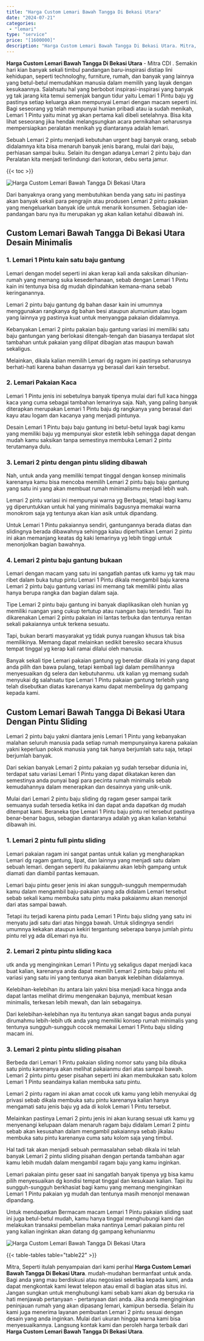 ```yaml
---
title: "Harga Custom Lemari Bawah Tangga Di Bekasi Utara"
date: "2024-07-21"
categories:
 - "lemari"
type: "service"
price: "[1600000]"
description: "Harga Custom Lemari Bawah Tangga Di Bekasi Utara. Mitra, Spereti itulah penyampaian dari kami perihal **Harga Custom Lemari Bawah Tangga Di Bekasi Utara**. m..."
---
```


**Harga Custom Lemari Bawah Tangga Di Bekasi Utara** - Mitra CDI . Semakin hari kian banyak sekali timbul pandangan baru-inspirasi distiap lini kehidupan, seperti technologhy, furniture, rumah, dan banyak yang lainnya yang betul-betul memudahkan manusia dalam memilih yang layak dengan kesukaannya. Salahsatu hal yang berbobot inspirasi-inspirasi yang banyak yg tak jarang kita temui semenjak bangun tidur yaitu Lemari 1 Pintu baju yg pastinya setiap keluarga akan mempunyai Lemari dengan macam seperti ini. Bagi seseorang yg telah mempunyai hunian pribadi atau ia sudah menikah, Lemari 1 Pintu yaitu minat yg akan pertama kali dibeli setelahnya. Bisa kita lihat seseorang jika hendak melangsungkan acara pernikahan seharusnya mempersiapkan peralatan menikah yg diantaranya adalah lemari.

Sebuah Lemari 2 pintu menjadi kebutuhan urgent bagi banyak orang, sebab didalamnya kita bisa menaruh banyak jenis barang, mulai dari baju, perhiasan sampai buku. Selain itu dengan adanya Lemari 2 pintu baju dan Peralatan kita menjadi terlindungi dari kotoran, debu serta jamur.

{{< toc >}}

![Harga Custom Lemari Bawah Tangga Di Bekasi Utara](/images/mebel/lemari-umum-008.jpg)

Dari banyaknya orang yang membutuhkan benda yang satu ini pastinya akan banyak sekali para pengrajin atau produsen Lemari 2 pintu pakaian yang mengeluarkan banyak ide untuk menarik konsumen. Sebagian ide-pandangan baru nya itu merupakan yg akan kalian ketahui dibawah ini.

## Custom Lemari Bawah Tangga Di Bekasi Utara Desain Minimalis

### 1\. Lemari 1 Pintu kain satu baju gantung

Lemari dengan model seperti ini akan kerap kali anda saksikan dihunian-rumah yang memang suka kesederhanaan, sebab dengan Lemari 1 Pintu kain ini tentunya bisa dg mudah dipindahkan kemana-mana sebab keringanannya.

Lemari 2 pintu baju gantung dg bahan dasar kain ini umumnya menggunakan rangkanya dg bahan besi ataupun alumunium atau logam yang lainnya yg pastinya kuat untuk menyangga pakaian didalamnya.

Kebanyakan Lemari 2 pintu pakaian baju gantung variasi ini memiliki satu baju gantungan yang berlokasi ditengah-tengah dan biasanya terdapat slot tambahan untuk pakaian yang dilipat dibagian atas maupun bawah sekaligus.

Melainkan, dikala kalian memilih Lemari dg ragam ini pastinya seharusnya berhati-hati karena bahan dasarnya yg berasal dari kain tersebut.

### 2\. Lemari Pakaian Kaca

Lemari 1 Pintu jenis ini sebetulnya banyak tipenya mulai dari full kaca hingga kaca yang cuma sebagai tambahan lemarinya saja. Nah, yang paling banyak diterapkan merupakan Lemari 1 Pintu baju dg rangkanya yang berasal dari kayu atau logam dan kacanya yang menjadi pintunya.

Desain Lemari 1 Pintu baju baju gantung ini betul-betul layak bagi kamu yang memiliki baju yg mempunyai skor estetik lebih sehingga dapat dengan mudah kamu saksikan tanpa semestinya membuka Lemari 2 pintu terutamanya dulu.

### 3\. Lemari 2 pintu dengan pintu sliding dibawah

Nah, untuk anda yang memiliki tempat tinggal dengan konsep minimalis karenanya kamu bisa mencoba memilih Lemari 2 pintu baju baju gantung yang satu ini yang akan membuat rumah minimalismu menjadi lebih wah.

Lemari 2 pintu variasi ini mempunyai warna yg Berbagai, tetapi bagi kamu yg diperuntukkan untuk hal yang minimalis bagusnya memakai warna monokrom saja yg tentunya akan kian asik untuk dipandang.

Untuk Lemari 1 Pintu pakaiannya sendiri, gantungannya berada diatas dan slidingnya berada dibawahnya sehingga kalau diperhatikan Lemari 2 pintu ini akan memanjang keatas dg kaki lemarinya yg lebih tinggi untuk menonjolkan bagian bawahnya.

### 4\. Lemari 2 pintu baju gantung bukaan

Lemari dengan macam yang satu ini sangatlah pantas utk kamu yg tak mau ribet dalam buka tutup pintu Lemari 1 Pintu dikala mengambil baju karena Lemari 2 pintu baju gantung variasi ini memang tak memiliki pintu alias hanya berupa rangka dan bagian dalam saja.

Tipe Lemari 2 pintu baju gantung ini banyak diaplikasikan oleh hunian yg memiliki ruangan yang cukup tertutup atau ruangan baju tersediri. Tapi itu dikarenakan Lemari 2 pintu pakaian ini lantas terbuka dan tentunya rentan sekali pakaiannya untuk terkena sesuatu.

Tapi, bukan berarti masyarakat yg tidak punya ruangan khusus tak bisa memilikinya. Memang dapat melainkan sedikit beresiko secara khusus tempat tinggal yg kerap kali ramai dilalui oleh manusia.

Banyak sekali tipe Lemari pakaian gantung yg beredar dikala ini yang dapat anda pilih dan bawa pulang, tetapi kembali lagi dalam pemilihannya menyesuaikan dg selera dan kebutuhanmu. utk kalian yg memang sudah menyukai dg salahsatu tipe Lemari 1 Pintu pakaian gantung terlebih yang telah disebutkan diatas karenanya kamu dapat membelinya dg gampang kepada kami.

## Custom Lemari Bawah Tangga Di Bekasi Utara Dengan Pintu Sliding

Lemari 2 pintu baju yakni diantara jenis Lemari 1 Pintu yang kebanyakan malahan seluruh manusia pada setiap rumah mempunyainya karena pakaian yakni keperluan pokok manusia yang tak hanya berjumlah satu saja, tetapi berjumlah banyak.

Dari sekian banyak Lemari 2 pintu pakaian yg sudah tersebar didunia ini, terdapat satu variasi Lemari 1 Pintu yang dapat dikatakan keren dan semestinya anda punyai bagi para pecinta rumah minimalis sebab kemudahannya dalam menerapkan dan desainnya yang unik-unik.

Mulai dari Lemari 2 pintu baju sliding dg ragam geser sampai tarik semuanya sudah tersedia ketika ini dan dapat anda dapatkan dg mudah ditempat kami. Beraneka tipe Lemari 1 Pintu baju pintu rel tersebut pastinya benar-benar bagus, sebagian diantaranya adalah yg akan kalian ketahui dibawah ini.

### 1\. Lemari 2 pintu full pintu sliding

Lemari pakaian ragam ini sangat pantas untuk kalian yg mengharapkan Lemari dg ragam gantung, lipat, dan lainnya yang menjadi satu dalam sebuah lemari. dengan seperti itu pakaianmu akan lebih gampang untuk diamati dan diambil pantas kemauan.

Lemari baju pintu geser jenis ini akan sungguh-sungguh mempermudah kamu dalam mengambil baju-pakaian yang ada didalam Lemari tersebut sebab sekali kamu membuka satu pintu maka pakaianmu akan menonjol dari atas sampai bawah.

Tetapi itu terjadi karena pintu pada Lemari 1 Pintu baju slidng yang satu ini menyatu jadi satu dari atas hingga bawah. Untuk slidingnya sendiri umumnya kekakan ataupun kekiri tergantung seberapa banya jumlah pintu pintu rel yg ada diLemari nya itu.

### 2\. Lemari 2 pintu pintu sliding kaca

utk anda yg menginginkan Lemari 1 Pintu yg sekaligus dapat menjadi kaca buat kalian, karenanya anda dapat memilih Lemari 2 pintu baju pintu rel variasi yang satu ini yang tentunya akan banyak kelebihan didalamnya.

Kelebihan-kelebihan itu antara lain yakni bisa menjadi kaca hingga anda dapat lantas melihat dirimu mengenakan bajunya, membuat kesan minimalis, terkesan lebih mewah, dan lain sebagainya.

Dari kelebihan-kelebihan nya itu tentunya akan sangat bagus anda punyai dirumahmu lebih-lebih utk anda yang memiliki konsep rumah minimalis yang tentunya sungguh-sungguh cocok memakai Lemari 1 Pintu baju sliding macam ini.

### 3\. Lemari 2 pintu pintu sliding pisahan

Berbeda dari Lemari 1 Pintu pakaian sliding nomor satu yang bila dibuka satu pintu karenanya akan melihat pakaianmu dari atas sampai bawah. Lemari 2 pintu pintu geser pisahan seperti ini akan membukakan satu kolom Lemari 1 Pintu seandainya kalian membuka satu pintu.

Lemari 2 pintu ragam ini akan amat cocok utk kamu yang lebih menyukai dg privasi sebab dikala membuka satu pintu karenanya kalian hanya mengamati satu jenis baju yg ada di kolok Lemari 1 Pintu tersebut.

Melainkan pastinya Lemari 2 pintu jenis ini akan kurang sesuai utk kamu yg menyenangi kelupaan dalam menaruh ragam baju didalam Lemari 2 pintu sebab akan kesusahan dalam mengambil pakaiannya sebab jikalau membuka satu pintu karenanya cuma satu kolom saja yang timbul.

Hal tadi tak akan menjadi sebuah permasalahan sebab dikala ini telah banyak Lemari 2 pintu sliding pisahan dengan pertanda tambahan agar kamu lebih mudah dalam mengambil ragam baju yang kamu inginkan.

Lemari pakaian pintu geser saat ini sangatlah banyak tipenya yg bisa kamu pilih menyesuaikan dg kondisi tempat tinggal dan kesukaan kalian. Tapi itu sungguh-sungguh berkhasiat bagi kamu yang memang menginginkan Lemari 1 Pintu pakaian yg mudah dan tentunya masih menonjol menawan dipandang.

Untuk mendapatkan Bermacam macam Lemari 1 Pintu pakaian sliding saat ini juga betul-betul mudah, kamu hanya tinggal menghubungi kami dan melakukan transaksi pembelian maka nantinya Lemari pakaian pintu rel yang kalian inginkan akan datang dg gampang kehunianmu

![Harga Custom Lemari Bawah Tangga Di Bekasi Utara](/images/mebel/lemari-buku-007.jpg)

{{< table-tables table="table22" >}}

Mitra, Seperti itulah penyampaian dari kami perihal **Harga Custom Lemari Bawah Tangga Di Bekasi Utara**. mudah-mudahan bermanfaat untuk anda. Bagi anda yang mau berdiskusi atau negosiasi seketika kepada kami, anda dapat mengkontak kami lewat telepon atau email di bagian atas situs ini. Jangan sungkan untuk menghubungi kami sebab kami akan dg bersuka ria hati menjawab pertanyaan - pertanyaan dari anda. Jika anda menginginkan peninjauan rumah yang akan dipasang lemari, kamipun bersedia. Selain itu kami juga menerima layanan pembuatan Lemari 2 pintu sesuai dengan desain yang anda inginkan. Mulai dari ukuran hingga warna kami bisa menyesuaikannya. Langsung kontak kami dan peroleh harga terbaik dari **Harga Custom Lemari Bawah Tangga Di Bekasi Utara**.
